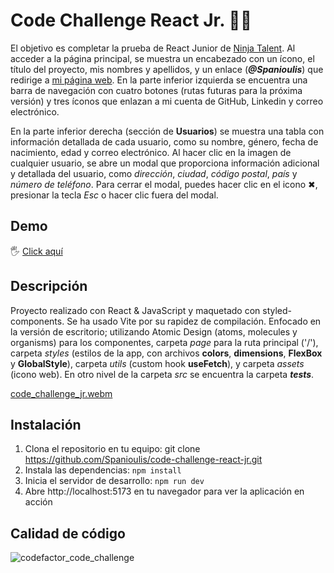 #  Code Challenge React Jr. 🐱‍👤

El objetivo es completar la prueba de React Junior de [Ninja Talent](https://ninjatalent.net/). Al acceder a la página principal, se muestra un encabezado con un ícono, el título del proyecto, mis nombres y apellidos, y un enlace (*__@Spanioulis__*) que redirige a [mi página web](https://spanioulis.dev). En la parte inferior izquierda se encuentra una barra de navegación con cuatro botones (rutas futuras para la próxima versión) y tres íconos que enlazan a mi cuenta de GitHub, Linkedin y correo electrónico.

En la parte inferior derecha (sección de __Usuarios__) se muestra una tabla con información detallada de cada usuario, como su nombre, género, fecha de nacimiento, edad y correo electrónico. Al hacer clic en la imagen de cualquier usuario, se abre un modal que proporciona información adicional y detallada del usuario, como *dirección*, *ciudad*, *código postal*, *país* y *número de teléfono*. Para cerrar el modal, puedes hacer clic en el icono ✖, presionar la tecla _Esc_ o hacer clic fuera del modal.

## Demo

🖐️ [Click aquí](https://challenge-react-jr.vercel.app/)

## Descripción

Proyecto realizado con React & JavaScript y maquetado con styled-components. Se ha usado Vite por su rapidez de compilación. Enfocado en la versión de escritorio; utilizando Atomic Design (atoms, molecules y organisms) para los componentes, carpeta *page* para la ruta principal ('/'), carpeta *styles* (estilos de la app, con archivos __colors__, __dimensions__, __FlexBox__ y __GlobalStyle__), carpeta *utils* (custom hook __useFetch__), y carpeta *assets* (icono web). En otro nivel de la carpeta *src* se encuentra la carpeta *__tests__*. 

[code_challenge_jr.webm](https://github.com/Spanioulis/code-challenge-react-jr/assets/97700906/5ea365f8-be64-411b-8988-313708e7bd17)

## Instalación

1. Clona el repositorio en tu equipo: git clone https://github.com/Spanioulis/code-challenge-react-jr.git
2. Instala las dependencias: `npm install`
3. Inicia el servidor de desarrollo: `npm run dev`
4. Abre http://localhost:5173 en tu navegador para ver la aplicación en acción

## Calidad de código

![codefactor_code_challenge](https://github.com/Spanioulis/code-challenge-react-jr/assets/97700906/ad46bc11-ae16-4afd-937c-8cd0c6090af6)





